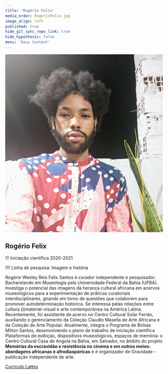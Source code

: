 ```yaml
---
title: 'Rogério Felix'
media_order: RogerioFelix.jpg
image_align: left
published: true
hide_git_sync_repo_link: true
hide_hypothesis: false
menu: 'Easy Content'
---
```


![Fotografia de Rogério Félix](../../imgs/RogerioFelix.jpg)

## Rogério Felix

!!! Iniciação científica 2020-2021

!!!! Linha de pesquisa: Imagem e história

Rogério Wesley Reis Felix Santos é curador independente e pesquisador. Bacharelando em Museologia pela Universidade Federal da Bahia (UFBA). Investiga o potencial das imagens da herança cultural africana em acervos museológicos para a experimentação de práticas curatoriais interdisciplinares, girando em torno de questões que colaborem para promover autodeterminação histórica. Se interessa pelas relações entre cultura (i)material-visual e arte contemporânea na América Latina. Recentemente, foi assistente de acervo no Centro Cultural Solar Ferrão, auxiliando o gerenciamento da Coleção Claudio Masella de Arte Africana e da Coleção de Arte Popular. Atualmente, integra o Programa de Bolsas Milton Santos, desenvolvendo o plano de trabalho de iniciação científica Plataformas de exibição, dispositivos museológicos, espaços de memória: o Centro Cultural Casa de Angola na Bahia, em Salvador, no âmbito do projeto **Memórias da escravidão e resistência no cinema e em outros meios: abordagens africanas e afrodiaspóricas** e é organizador de Gravidade - publicação independente de arte.

[Currículo Lattes](http://lattes.cnpq.br/9699056655282460?classes=btn,btn-primary,btn-lg&target=_blank)
